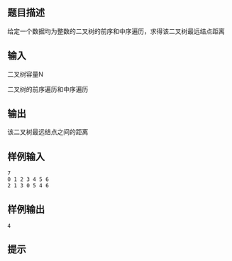 ## 题目描述

给定一个数据均为整数的二叉树的前序和中序遍历，求得该二叉树最远结点距离

## 输入

二叉树容量N

二叉树的前序遍历和中序遍历

## 输出

该二叉树最远结点之间的距离

## 样例输入

```
7
0 1 2 3 4 5 6 
2 1 3 0 5 4 6 

```

## 样例输出

```
4
```

## 提示